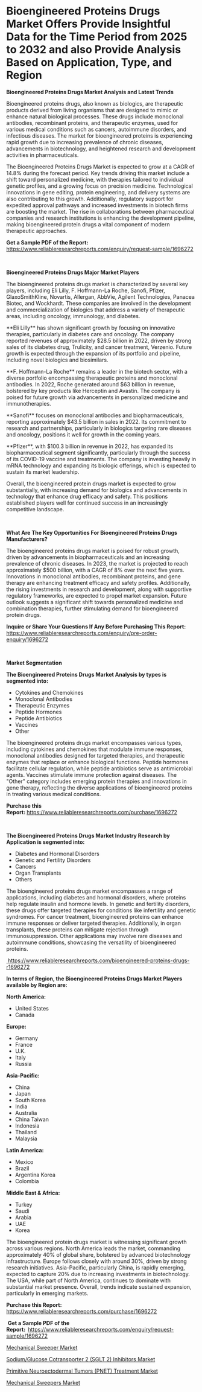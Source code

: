 <p><h1>Bioengineered Proteins Drugs Market Offers Provide Insightful Data for the Time Period from 2025 to 2032 and also Provide Analysis Based on Application, Type, and Region</h1></p><p><strong>Bioengineered Proteins Drugs Market Analysis and Latest Trends</strong></p>
<p><p>Bioengineered proteins drugs, also known as biologics, are therapeutic products derived from living organisms that are designed to mimic or enhance natural biological processes. These drugs include monoclonal antibodies, recombinant proteins, and therapeutic enzymes, used for various medical conditions such as cancers, autoimmune disorders, and infectious diseases. The market for bioengineered proteins is experiencing rapid growth due to increasing prevalence of chronic diseases, advancements in biotechnology, and heightened research and development activities in pharmaceuticals. </p><p>The Bioengineered Proteins Drugs Market is expected to grow at a CAGR of 14.8% during the forecast period. Key trends driving this market include a shift toward personalized medicine, with therapies tailored to individual genetic profiles, and a growing focus on precision medicine. Technological innovations in gene editing, protein engineering, and delivery systems are also contributing to this growth. Additionally, regulatory support for expedited approval pathways and increased investments in biotech firms are boosting the market. The rise in collaborations between pharmaceutical companies and research institutions is enhancing the development pipeline, making bioengineered protein drugs a vital component of modern therapeutic approaches.</p></p>
<p><strong>Get a Sample PDF of the Report:&nbsp;</strong> <a href="https://www.reliableresearchreports.com/enquiry/request-sample/1696272?utm_campaign=102&utm_medium=2&utm_source=Github&utm_content=ia&utm_term=08012025&utm_id=bioengineered-proteins-drugs">https://www.reliableresearchreports.com/enquiry/request-sample/1696272</a></p>
<p>&nbsp;</p>
<p><strong>Bioengineered Proteins Drugs Major Market Players</strong></p>
<p><p>The bioengineered proteins drugs market is characterized by several key players, including Eli Lilly, F. Hoffmann-La Roche, Sanofi, Pfizer, GlaxoSmithKline, Novartis, Allergan, AbbVie, Agilent Technologies, Panacea Biotec, and Wockhardt. These companies are involved in the development and commercialization of biologics that address a variety of therapeutic areas, including oncology, immunology, and diabetes.</p><p>**Eli Lilly** has shown significant growth by focusing on innovative therapies, particularly in diabetes care and oncology. The company reported revenues of approximately $28.5 billion in 2022, driven by strong sales of its diabetes drug, Trulicity, and cancer treatment, Verzenio. Future growth is expected through the expansion of its portfolio and pipeline, including novel biologics and biosimilars.</p><p>**F. Hoffmann-La Roche** remains a leader in the biotech sector, with a diverse portfolio encompassing therapeutic proteins and monoclonal antibodies. In 2022, Roche generated around $63 billion in revenue, bolstered by key products like Herceptin and Avastin. The company is poised for future growth via advancements in personalized medicine and immunotherapies.</p><p>**Sanofi** focuses on monoclonal antibodies and biopharmaceuticals, reporting approximately $43.5 billion in sales in 2022. Its commitment to research and partnerships, particularly in biologics targeting rare diseases and oncology, positions it well for growth in the coming years.</p><p>**Pfizer**, with $100.3 billion in revenue in 2022, has expanded its biopharmaceutical segment significantly, particularly through the success of its COVID-19 vaccine and treatments. The company is investing heavily in mRNA technology and expanding its biologic offerings, which is expected to sustain its market leadership.</p><p>Overall, the bioengineered protein drugs market is expected to grow substantially, with increasing demand for biologics and advancements in technology that enhance drug efficacy and safety. This positions established players well for continued success in an increasingly competitive landscape.</p></p>
<p>&nbsp;</p>
<p><strong>What Are The Key Opportunities For Bioengineered Proteins Drugs Manufacturers?</strong></p>
<p><p>The bioengineered proteins drugs market is poised for robust growth, driven by advancements in biopharmaceuticals and an increasing prevalence of chronic diseases. In 2023, the market is projected to reach approximately $500 billion, with a CAGR of 8% over the next five years. Innovations in monoclonal antibodies, recombinant proteins, and gene therapy are enhancing treatment efficacy and safety profiles. Additionally, the rising investments in research and development, along with supportive regulatory frameworks, are expected to propel market expansion. Future outlook suggests a significant shift towards personalized medicine and combination therapies, further stimulating demand for bioengineered protein drugs.</p></p>
<p><strong>Inquire or Share Your Questions If Any Before Purchasing This Report:</strong> <a href="https://www.reliableresearchreports.com/enquiry/pre-order-enquiry/1696272?utm_campaign=102&utm_medium=2&utm_source=Github&utm_content=ia&utm_term=08012025&utm_id=bioengineered-proteins-drugs">https://www.reliableresearchreports.com/enquiry/pre-order-enquiry/1696272</a></p>
<p>&nbsp;</p>
<p><strong>Market Segmentation</strong></p>
<p><strong>The Bioengineered Proteins Drugs Market Analysis by types is segmented into:</strong></p>
<p><ul><li>Cytokines and Chemokines</li><li>Monoclonal Antibodies</li><li>Therapeutic Enzymes</li><li>Peptide Hormones</li><li>Peptide Antibiotics</li><li>Vaccines</li><li>Other</li></ul></p>
<p><p>The bioengineered proteins drugs market encompasses various types, including cytokines and chemokines that modulate immune responses, monoclonal antibodies designed for targeted therapies, and therapeutic enzymes that replace or enhance biological functions. Peptide hormones facilitate cellular regulation, while peptide antibiotics serve as antimicrobial agents. Vaccines stimulate immune protection against diseases. The "Other" category includes emerging protein therapies and innovations in gene therapy, reflecting the diverse applications of bioengineered proteins in treating various medical conditions.</p></p>
<p><strong>Purchase this Report:&nbsp;</strong><a href="https://www.reliableresearchreports.com/purchase/1696272?utm_campaign=102&utm_medium=2&utm_source=Github&utm_content=ia&utm_term=08012025&utm_id=bioengineered-proteins-drugs">https://www.reliableresearchreports.com/purchase/1696272</a></p>
<p>&nbsp;</p>
<p><strong>The Bioengineered Proteins Drugs Market Industry Research by Application is segmented into:</strong></p>
<p><ul><li>Diabetes and Hormonal Disorders</li><li>Genetic and Fertility Disorders</li><li>Cancers</li><li>Organ Transplants</li><li>Others</li></ul></p>
<p><p>The bioengineered proteins drugs market encompasses a range of applications, including diabetes and hormonal disorders, where proteins help regulate insulin and hormone levels. In genetic and fertility disorders, these drugs offer targeted therapies for conditions like infertility and genetic syndromes. For cancer treatment, bioengineered proteins can enhance immune responses or deliver targeted therapies. Additionally, in organ transplants, these proteins can mitigate rejection through immunosuppression. Other applications may involve rare diseases and autoimmune conditions, showcasing the versatility of bioengineered proteins.</p></p>
<p><a href="https://www.reliableresearchreports.com/bioengineered-proteins-drugs-r1696272?utm_campaign=102&utm_medium=2&utm_source=Github&utm_content=ia&utm_term=08012025&utm_id=bioengineered-proteins-drugs">&nbsp;https://www.reliableresearchreports.com/bioengineered-proteins-drugs-r1696272</a></p>
<p><strong>In terms of Region, the Bioengineered Proteins Drugs Market Players available by Region are:</strong></p>
<p>
    <p> <strong> North America: </strong>
        <ul>
            <li>United States</li>
            <li>Canada</li>
        </ul>
        </p> 
    <p> <strong> Europe: </strong>
        <ul>
            <li>Germany</li>
            <li>France</li>
            <li>U.K.</li>
            <li>Italy</li>
            <li>Russia</li>
        </ul>
        </p> 
    <p> <strong> Asia-Pacific: </strong>
        <ul>
            <li>China</li>
            <li>Japan</li>
            <li>South Korea</li>
            <li>India</li>
            <li>Australia</li>
            <li>China Taiwan</li>
            <li>Indonesia</li>
            <li>Thailand</li>
            <li>Malaysia</li>
        </ul>
        </p> 
    <p> <strong> Latin America: </strong>
        <ul>
            <li>Mexico</li>
            <li>Brazil</li>
            <li>Argentina Korea</li>
            <li>Colombia</li>
        </ul>
        </p> 
    <p> <strong> Middle East & Africa: </strong>
        <ul>
            <li>Turkey</li>
            <li>Saudi</li>
            <li>Arabia</li>
            <li>UAE</li>
            <li>Korea</li>
        </ul>
    </p>
    </p>
<p><p>The bioengineered protein drugs market is witnessing significant growth across various regions. North America leads the market, commanding approximately 40% of global share, bolstered by advanced biotechnology infrastructure. Europe follows closely with around 30%, driven by strong research initiatives. Asia-Pacific, particularly China, is rapidly emerging, expected to capture 20% due to increasing investments in biotechnology. The USA, while part of North America, continues to dominate with substantial market presence. Overall, trends indicate sustained expansion, particularly in emerging markets. </p></p>
<p><strong>Purchase this Report: </strong><a href="https://www.reliableresearchreports.com/purchase/1696272?utm_campaign=102&utm_medium=2&utm_source=Github&utm_content=ia&utm_term=08012025&utm_id=bioengineered-proteins-drugs">https://www.reliableresearchreports.com/purchase/1696272</a></p>
<p>&nbsp;<strong>Get a Sample PDF of the Report:&nbsp;&nbsp;</strong><a href="https://www.reliableresearchreports.com/enquiry/request-sample/1696272?utm_campaign=102&utm_medium=2&utm_source=Github&utm_content=ia&utm_term=08012025&utm_id=bioengineered-proteins-drugs">https://www.reliableresearchreports.com/enquiry/request-sample/1696272</a></p>
<p><strong></strong></p>
<p><p><a href="https://github.com/NargisHussain75/Market-Research-Report-List-1/blob/main/mechanical-sweeper-market.md?utm_campaign=102&utm_medium=2&utm_source=Github&utm_content=ia&utm_term=08012025&utm_id=bioengineered-proteins-drugs">Mechanical Sweeper Market</a></p><p><a href="https://github.com/hillsmyung726/Market-Research-Report-List-1/blob/main/sodiumglucose-cotransporter-2-sglt-2-inhibitors-market.md?utm_campaign=102&utm_medium=2&utm_source=Github&utm_content=ia&utm_term=08012025&utm_id=bioengineered-proteins-drugs">Sodium/Glucose Cotransporter 2 (SGLT 2) Inhibitors Market</a></p><p><a href="https://github.com/pearlinewhite4692/Market-Research-Report-List-1/blob/main/primitive-neuroectodermal-tumors-pnet-treatment-market.md?utm_campaign=102&utm_medium=2&utm_source=Github&utm_content=ia&utm_term=08012025&utm_id=bioengineered-proteins-drugs">Primitive Neuroectodermal Tumors (PNET) Treatment Market</a></p><p><a href="https://github.com/FlorianWolf90/Market-Research-Report-List-1/blob/main/mechanical-sweepers-market.md?utm_campaign=102&utm_medium=2&utm_source=Github&utm_content=ia&utm_term=08012025&utm_id=bioengineered-proteins-drugs">Mechanical Sweepers Market</a></p></p>